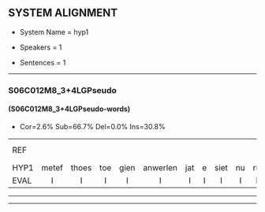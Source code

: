 
## SYSTEM ALIGNMENT

- System Name = hyp1

- Speakers = 1

- Sentences = 1

---

### S06C012M8_3+4LGPseudo

#### (S06C012M8_3+4LGPseudo-words)

- Cor=2.6%	Sub=66.7%	Del=0.0%	Ins=30.8%

|  |  |  |  |  |  |  |  |  |  |  |  |  |  |  |  |  |  |  |  |  |  |  |  |  |  |  |  |  |  |  |  |  |  |  |  |  |  |  |  |  |  |  |  |  |  |  |  |  |  |  |  |  |  |  |  |  |  |  |  |  |  |  |  |  |  |  |  |  |  |  |  |  |  |  |  |  |  |  |
|:--- |:---:|:---:|:---:|:---:|:---:|:---:|:---:|:---:|:---:|:---:|:---:|:---:|:---:|:---:|:---:|:---:|:---:|:---:|:---:|:---:|:---:|:---:|:---:|:---:|:---:|:---:|:---:|:---:|:---:|:---:|:---:|:---:|:---:|:---:|:---:|:---:|:---:|:---:|:---:|:---:|:---:|:---:|:---:|:---:|:---:|:---:|:---:|:---:|:---:|:---:|:---:|:---:|:---:|:---:|:---:|:---:|:---:|:---:|:---:|:---:|:---:|:---:|:---:|:---:|:---:|:---:|:---:|:---:|:---:|:---:|:---:|:---:|:---:|:---:|:---:|:---:|:---:|:---:|
| REF |  |  |  |  |  |  |  |  |  |  | ometuif | * | toejietsen | oonwijlen | jattesiet | nurudien | * | stoenydaas | deuveltek | juitonie | * | gevijdel | sidowaan | spekkeraai | wachteniek | verpierik |  |  |  |  |  |  | nappegreeuw | mantaroen | schielendaspen | * | crobeklunker | * | * | kabbestepen | * | verwarig*(verwarring) | * | ooiebiekje | fandelig | * | jalekrewen | smoralij | * | * | * | kanaroe | toineetlijgen | * | meitsegrok | * | kantelogsten | ondermind |  |  |  |  |  |  |  |  | choporatie | zennebral | ijraspangen | blottenduuf | girdofhaalder | tobbermoeit | * | poentalschouden | havedil | verbrakkertje | gerauwejaak | hapeneren |
| HYP1 | metef | thoes | toe | gien | anwerlen | jat | e | siet | nu | ru | tinv | ston | hij | stonidas | davel | dek | eduni | ton | gefedelv | sitav | wan | spikera | wacht | en | niek | verpierik | napper | schrieuw | mantarom | schillende | sdaspen | krobuklen | ker | kabas | ten | ipen | verwarring | ooi | j | beekje | van | deling | ja | jeale | kreeuwen | smorale | zek | vul | vur | laci | anarou | inl | plaen | et | sr | mesegrok | kantlosten | ondermind | schoporatie | sine | voral | ural | spanje | bloten | duf | girden | of | halder | touvbermonv | moutv | pontal | schouden | hanveziel | verbrakerd | ja | gera | jak | hapenheren |
| EVAL | I | I | I | I | I | I | I | I | I | I | S | S | S | S | S | S | S | S | S | S | S | S | S | S | S |  | I | I | I | I | I | I | S | S | S | S | S | S | S | S | S | S | S | S | S | S | S | S | S | S | S | S | S | S | S | S | S |  | I | I | I | I | I | I | I | I | S | S | S | S | S | S | S | S | S | S | S | S |
---

---
